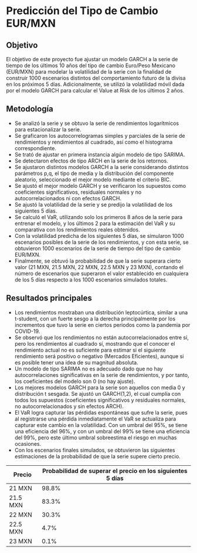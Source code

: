 # Predicción del Tipo de Cambio EUR/MXN

## Objetivo
El objetivo de este proyecto fue ajustar un modelo GARCH a la serie de tiempo de los últimos 10 años del tipo de cambio Euro/Peso Mexicano (EUR/MXN) para modelar la volatilidad de la serie con la finalidad de construir 1000 escenarios distintos del comportamiento futuro de la divisa en los próximos 5 días. Adicionalmente, se utilizó la volatilidad móvil dada por el modelo GARCH para calcular el Value at Risk de los últimos 2 años.

## Metodología
* Se analizó la serie y se obtuvo la serie de rendimientos logarítmicos para estacionalizar la serie.
* Se graficaron los autocorrelogramas simples y parciales de la serie de rendimientos y rendimientos al cuadrado, así como el histograma correspondiente.
* Se trató de ajustar en primera instancia algún modelo de tipo SARIMA.
* Se detectaron efectos de tipo ARCH en la serie de los retornos.
* Se ajustaron distintos modelos GARCH a la serie considerando distintos parámetros p,q, el tipo de media y la distribución del componente aleatorio, seleccionado el mejor modelo mediante el criterio BIC.
* Se ajustó el mejor modelo GARCH y se verificaron los supuestos como coeficientes significativos, residuales normales y no autocorrelacionados ni con efectos GARCH.
* Se ajustó la volatilidad de la serie y se predijo la volatilidad de los siguientes 5 días.
* Se calculó el VaR, utilizando solo los primeros 8 años de la serie para entrenar el modelo, y los últimos 2 para la estimación del VaR y su comparativa con los rendimientos reales obtenidos.
* Con la volatilidad predicha de los siguientes 5 días, se simularon 1000 escenarios posibles de la serie de los rendimientos, y con esta serie, se obtuvieron 1000 escenarios de la serie de tiempo del tipo de cambio EUR/MXN.
* Finalmente, se obtuvó la probabilidad de que la serie superara cierto valor (21 MXN, 21.5 MXN, 22 MXN, 22.5 MXN y 23 MXN), contando el número de escenarios que superaron el valor establecido en cualquiera de los 5 días respecto a los 1000 escenarios simulados totales.

## Resultados principales
* Los rendimientos mostraban una distribución leptocúrtica, similar a una t-student, con un fuerte sesgo a la derecha principalmente por los incrementos que tuvo la serie en ciertos periodos como la pandemia por COVID-19.
* Se observó que los rendimientos no están autocorrelacionados entre sí, pero los rendimientos al cuadrado sí, mostrando que el conocer el rendimiento actual no es suficiente para estimar si el siguiente rendimiento será positivo o negativo (Mercados Eficientes), aunque si es posible tener una idea de su magnitud absoluta.
* Un modelo de tipo SARIMA no es adecuado dado que no hay autocorrelaciones significativas en la serie de rendimientos, y por tanto, los coeficientes del modelo son 0 (no hay ajuste).
* Los mejores modelos GARCH para la serie son aquellos con media 0 y distribución t sesgada. Se ajustó un GARCH(1,2), el cual cumplía con todos los supuestos (coeficientes significativos y residuales normales, no autocorrelacionados y sin efectos ARCH).
* El VaR logra capturar las pérdidas espontáneas que sufre la serie, pues al registrarse una pérdida inmediatamente el VaR se actualiza para capturar este cambio en la volatilidad. Con un umbral del 95%, se tiene una eficiencia del 96%, y con un umbral del 99% se tiene una eficiencia del 99%, pero este último umbral sobreestima el riesgo en muchas ocasiones.
* Con los escenarios finales simulados, se obtuvieron las siguientes estimaciones de la probabilidad de que la serie supere cierto precio.
  
| Precio          | Probabilidad de superar el precio en los siguientes 5 días |
|-----------------|------------------------------------------------------------|
| 21 MXN          | 98.8%                                                      |
| 21.5 MXN        | 83.3%                                                      |
| 22 MXN          | 30.3%                                                      |  
| 22.5 MXN        | 4.7%                                                       |
| 23 MXN          | 0.1%                                                       | 
